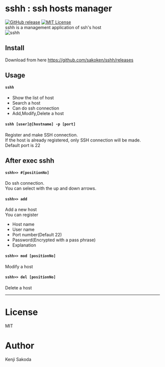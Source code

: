 # sshh : ssh hosts manager

[![GitHub release](https://img.shields.io/github/release/sakoken/sshh.svg)](https://github.com/sakoken/sshh/releases/latest)
[![MIT License](http://img.shields.io/badge/license-MIT-blue.svg?style=flat)](https://github.com/sakoken/sshh/blob/master/LICENSE)
<br>
sshh is a management application of ssh's host<br>
![sshh](https://res.cloudinary.com/dwarv2f81/image/upload/v1554915394/sshh/sshh_movie.gif)

## Install
Download from here https://github.com/sakoken/sshh/releases

## Usage
#### `sshh`
- Show the list of host
- Search a host
- Can do ssh connection
- Add,Modify,Delete a host

#### `sshh [user]@[hostname] -p [port]`
Register and make SSH connection.<br>
If the host is already registered, only SSH connection will be made.<br>
Default port is 22

## After exec sshh 
#### `sshh>> #[positionNo]`
Do ssh connection.<br>
You can select with the up and down arrows.

#### `sshh>> add`
Add a new host<br>
You can register
- Host name
- User name
- Port number(Default 22)
- Password(Encrypted with a pass phrase)
- Explanation

#### `sshh>> mod [positionNo]`
Modify a host

#### `sshh>> del [positionNo]`
Delete a host

----

# License
MIT

# Author
Kenji Sakoda


